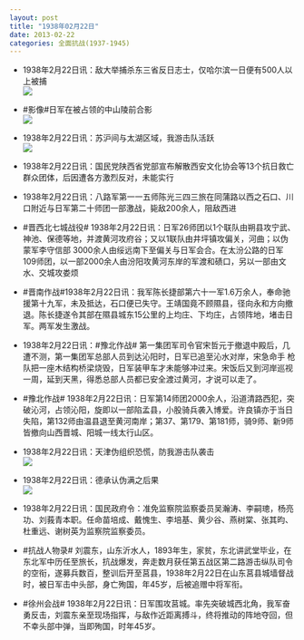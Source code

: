 ```yaml
---
layout: post
title: "1938年02月22日"
date: 2013-02-22
categories: 全面抗战(1937-1945)
---
```


<meta name="referrer" content="no-referrer" />

- 1938年2月22日讯：敌大举捕杀东三省反日志士，仅哈尔滨一日便有500人以上被捕 <br/><img src="https://ww4.sinaimg.cn/large/aca367d8jw1e22l3hrrw8j.jpg" />

- #影像#日军在被占领的中山陵前合影 <br/><img src="https://ww3.sinaimg.cn/large/aca367d8jw1e22k0q17efj.jpg" />

- 1938年2月22日讯：苏沪间与太湖区域，我游击队活跃 <br/><img src="https://ww4.sinaimg.cn/large/aca367d8jw1e22jd1ai8yj.jpg" />

- 1938年2月22日讯：国民党陕西省党部宣布解散西安文化协会等13个抗日救亡群众团体，后因遭各方激烈反对，未能实行 

- 1938年2月22日讯：八路军第一一五师陈光三四三旅在同蒲路以西之石口、川口附近与日军第二十师团一部激战，毙敌200余人，阻敌西进 

- #晋西北七城战役# 1938年2月22日讯：日军26师团以1个联队由朔县攻宁武、神池、保德等地，并渡黄河攻府谷；又以1联队由井坪镇攻偏关，河曲；以伪蒙军李守信部 3000余人由绥远南下至偏关与日军会合。在太汾公路的日军109师团，以一部2000余人由汾阳攻黄河东岸的军渡和碛口，另以一部由文水、交城攻娄烦 

- #晋南作战#1938年2月22日讯：我军陈长捷部第六十一军1.6万余人，奉命驰援第十九军，未及抵达，石口便已失守。王靖国竟不顾隰县，径向永和方向撤退。陈长捷遂令其部在隰县城东15公里的上均庄、下均庄，占领阵地，堵击日军。两军发生激战。 

- 1938年2月22日讯：#豫北作战# 第一集团军司令官宋哲元于撤退中殿后，几遭不测，第一集团军总部人员到达沁阳时，日军已追至沁水对岸，宋急命手 枪队把一座木结构桥梁烧毁，日军装甲车才未能够冲过来。宋饭后又到河岸巡视一周，延到天黑，得悉总部人员都已安全渡过黄河，才说可以走了。 

- #豫北作战# 1938年2月22日讯：日军第14师团2000余人，沿道清路西犯，突破沁河，占领沁阳，旋即以一部陷孟县，小股骑兵袭入博爱。许良镇亦于当日失陷，第132师由温县退至黄河南岸；第37、第179、第181师，骑9师、新9师皆撤向山西晋城、阳城一线太行山区。 

- 1938年2月22日讯：天津伪组织恐慌，防我游击队袭击 <br/><img src="https://ww4.sinaimg.cn/large/aca367d8jw1e21yjvzprqj.jpg" />

- 1938年2月22日讯：德承认伪满之后果 <br/><img src="https://ww3.sinaimg.cn/large/aca367d8jw1e21wtgulozj.jpg" />

- 1938年2月22日讯：国民政府令：准免监察院监察委员吴瀚涛、李嗣璁，杨亮功、刘莪青本职。任命苗培成、戴愧生、李培基、黄少谷、燕树棠、张其昀、杜重远、谢树英为监察院监察委员。 

- #抗战人物录# 刘震东，山东沂水人，1893年生，家贫，东北讲武堂毕业，在东北军中历任至旅长，抗战爆发，奔走数月获任第五战区第二路游击纵队司令的空衔，遂募兵数百，整训后开至莒县，1938年2月22日在山东莒县城墙督战时，被日军击中头部，身亡殉国，年45岁，后被追赠中将军衔。 

- #徐州会战# 1938年2月22日讯：日军围攻莒城。率先突破城西北角，我军奋勇反击，刘震东亲至现场指挥，与敌作近距离搏斗，终将推动的阵地夺回，但不幸头部中弹，当即殉国，时年45岁。 

